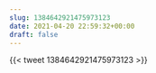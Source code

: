 ```yaml
---
slug: 1384642921475973123
date: 2021-04-20 22:59:32+00:00
draft: false
---
```


{{< tweet 1384642921475973123 >}}
